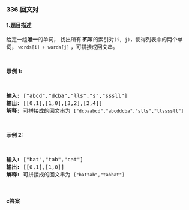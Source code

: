 ### 336.回文对

#### 1.题目描述

<p>给定一组<strong>唯一</strong>的单词， 找出所有<strong><em>不同&nbsp;</em></strong>的索引对<code>(i, j)</code>，使得列表中的两个单词，&nbsp;<code>words[i] + words[j]</code>&nbsp;，可拼接成回文串。</p><br/><p><strong>示例 1:</strong></p><br/><pre><strong>输入: </strong>[&quot;abcd&quot;,&quot;dcba&quot;,&quot;lls&quot;,&quot;s&quot;,&quot;sssll&quot;]<br/><strong>输出: </strong>[[0,1],[1,0],[3,2],[2,4]] <br/><strong>解释: </strong>可拼接成的回文串为 <code>[&quot;dcbaabcd&quot;,&quot;abcddcba&quot;,&quot;slls&quot;,&quot;llssssll&quot;]</code><br/></pre><br/><p><strong>示例 2:</strong></p><br/><pre><strong>输入: </strong>[&quot;bat&quot;,&quot;tab&quot;,&quot;cat&quot;]<br/><strong>输出: </strong>[[0,1],[1,0]] <br/><strong>解释: </strong>可拼接成的回文串为 <code>[&quot;battab&quot;,&quot;tabbat&quot;]</code></pre><br/>

#### c答案

```c

